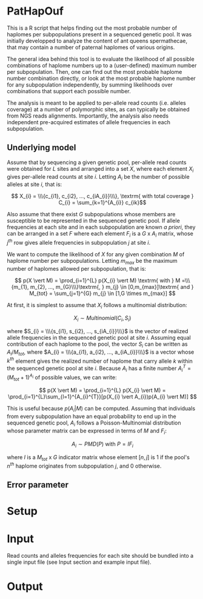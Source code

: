 # PatHapOuf

This is a R script that helps finding out the most probable number of haplomes per subpopulations present in a sequenced genetic pool. It was initially developped to analyze the content of ant queens spermathecae, that may contain a number of paternal haplomes of various origins. 

The general idea behind this tool is to evaluate the likelihood of all possible combinations of haplome numbers up to a (user-defined) maximum number per subpopulation. Then, one can find out the most probable haplome number combination directly, or look at the most probable haplome number for any subpopulation independently, by summing likelihoods over combinations that support each possible number.

The analysis is meant to be applied to per-allele read counts (i.e. alleles coverage) at a number of polymorphic sites, as can typically be obtained from NGS reads alignments. Importantly, the analysis also needs independent pre-acquired estimates of allele frequencies in each subpopulation.

## Underlying model
Assume that by sequencing a given genetic pool, per-allele read counts were obtained for $L$ sites and arranged into a set $X$, where each element $X_{i}$ gives per-allele read counts at site $i$. Letting $A_{i}$ be the number of possible alleles at site $i$, that is: 

$$ X_{i} = \\\{c_{i1}, c_{i2}, ..., c_{iA_{i}}\\\}, \textrm{ with total coverage } C_{i} = \sum_{k=1}^{A_{i}} c_{ik}$$

Also assume that there exist $G$ subpopulations whose members are susceptible to be represented in the sequenced genetic pool. If allele frequencies at each site and in each subpopulation are known *a priori*, they can be arranged in a set $F$ where each element $F_{i}$ is a $G$ x $A_{i}$ matrix, whose $j^{th}$ row gives allele frequencies in subpopulation $j$ at site $i$.

We want to compute the likelihood of $X$ for any given combination $M$ of haplome number per subpopulations. Letting $m_{max}$ be the maximum number of haplomes allowed per subpopulation, that is:

$$ p(X \vert M) = \prod_{i=1}^{L} p(X_{i} \vert M) \textrm{  with  } M =\\\{m_{1}, m_{2}, ..., m_{G}\\\}\textrm{, } m_{j} \in [0,m_{max}]\textrm{ and } M_{tot} = \sum_{j=1}^{G} m_{j} \in [1,G \times m_{max}] $$

At first, it is simplest to assume that $X_{i}$ follows a multinomial distribution:

$$ X_{i} \sim Multinomial(C_{i}, S_{i})$$

where $S_{i} = \\\{s_{i1}, s_{i2}, ..., s_{iA_{i}}\\\}$ is the vector of realized allele frequencies in the sequenced genetic pool at site $i$. Assuming equal contribution of each haplome to the pool, the vector $S_{i}$ can be written as $A_{i}/M_{tot}$, where $A_{i} = \\\{a_{i1}, a_{i2}, ..., a_{iA_{i}}\\\}$ is a vector whose $k^{th}$ element gives the realized number of haplome that carry allele $k$ within the sequenced genetic pool at site $i$. Because $A_{i}$ has a finite number $A_{i}^{T} = (M_{tot}+1)^{A_{i}}$ of possible values, we can write:

$$ p(X \vert M) = \prod_{i=1}^{L} p(X_{i} \vert M) = \prod_{i=1}^{L}\sum_{l=1}^{A_{i}^{T}}[p(X_{i} \vert A_{i})p(A_{i} \vert M)] $$ 

This is useful because $p(A_{i} \vert M)$ can be computed. Assuming that individuals from every subpopulation have an equal probability to end up in the sequenced genetic pool, $A_{i}$ follows a Poisson-Multinomial distribution whose parameter matrix can be expressed in terms of $M$ and $F_{i}$:

$$ A_{i} \sim PMD(P) \textrm{ with } P=IF_{i} $$

where $I$ is a $M_{tot}$ x $G$ indicator matrix whose element $[n,j]$ is $1$ if the pool's $n^{th}$ haplome originates from subpopulation $j$, and $0$ otherwise.

## Error parameter
# Setup
# Input

Read counts and alleles frequencies for each site should be bundled into a single input file (see Input section and example input file).
# Output
